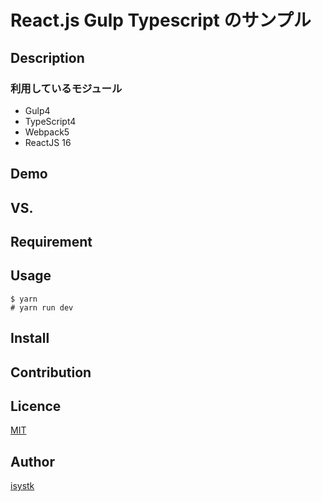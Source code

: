   React.js Gulp Typescript のサンプル
====

## Description

### 利用しているモジュール

* Gulp4
* TypeScript4
* Webpack5
* ReactJS 16

## Demo

## VS. 

## Requirement

## Usage

```
$ yarn
# yarn run dev
```

## Install

## Contribution

## Licence

[MIT](https://github.com/isystk/reactjs-gulp-sample/LICENCE)

## Author

[isystk](https://github.com/isystk)


